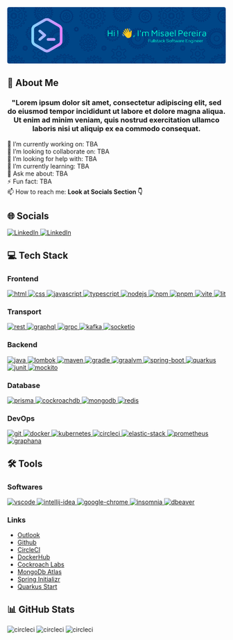 <!-- https://leviarista.github.io/github-profile-header-generator/ -->
<!-- 970 x 250 (0,70,135) (10,0,71) (0,255,210) MavenPro Redhat-->
<div align="center">
    <img src="./misaelpereiradev_github_banner.png" alt="misaelpereiradev_github_banner"/>
</div>

<h2 align="left">💫 About Me</h2>
<h3 align="center">"Lorem ipsum dolor sit amet, consectetur adipiscing elit, sed do eiusmod tempor incididunt ut labore et dolore magna aliqua. Ut enim ad minim veniam, quis nostrud exercitation ullamco laboris nisi ut aliquip ex ea commodo consequat.</h3>

<!-- https://es.piliapp.com/emoji/list/ -->
🔭 I’m currently working on: TBA <br>
👯 I’m looking to collaborate on: TBA <br>
🤝 I’m looking for help with: TBA <br>
🌱 I’m currently learning: TBA <br>
💬 Ask me about: TBA <br>
⚡ Fun fact: TBA <br>
📫 How to reach me: <b>Look at Socials Section 👇</b> <br>

<!-- https://shields.io/ -->
<h2>🌐 Socials</h2>
<p align="left">
    <a href="mailto:misael.pereira.dev@outlook.com" target="_blank" rel="noreferrer">
        <img src="https://img.shields.io/badge/Microsoft_Outlook-0078D4?style=for-the-badge&logo=microsoft-outlook&logoColor=white" alt="LinkedIn"/>
    </a>
    <a href="https://es.linkedin.com/in/misael-pereira-diaz-3895a5172" target="_blank" rel="noreferrer">
        <img src="https://img.shields.io/badge/LinkedIn-0077B5?style=for-the-badge&logo=linkedin&logoColor=white" alt="LinkedIn"/>
    </a>
</p>

<!-- https://devicon.dev/ -->
<h2 align="left">💻 Tech Stack</h2>
<p align="left">
    <h3>Frontend</h3>
    <a href="https://developer.mozilla.org/es/docs/Web/HTML" target="_blank" rel="noreferrer">
        <img src="https://cdn.jsdelivr.net/gh/devicons/devicon/icons/html5/html5-original.svg" alt="html" width="40" height="40"/>
    </a>
    <a href="https://developer.mozilla.org/es/docs/Web/CSS" target="_blank" rel="noreferrer">
        <img src="https://cdn.jsdelivr.net/gh/devicons/devicon/icons/css3/css3-original.svg" alt="css" width="40" height="40"/>
    </a>
    <a href="https://developer.mozilla.org/es/docs/Web/JavaScript" target="_blank" rel="noreferrer">
        <img src="https://cdn.jsdelivr.net/gh/devicons/devicon/icons/javascript/javascript-original.svg" alt="javascript" width="40" height="40"/>
    </a>
    <a href="https://www.typescriptlang.org/" target="_blank" rel="noreferrer">
        <img src="https://cdn.jsdelivr.net/gh/devicons/devicon/icons/typescript/typescript-original.svg" alt="typescript" width="40" height="40"/>
    </a>
    <a href="https://nodejs.org/" target="_blank" rel="noreferrer">
        <img src="https://cdn.jsdelivr.net/gh/devicons/devicon/icons/nodejs/nodejs-original.svg" alt="nodejs" width="40" height="40"/>
    </a>
    <a href="https://www.npmjs.com/" target="_blank" rel="noreferrer">
        <img src="https://cdn.jsdelivr.net/gh/devicons/devicon/icons/npm/npm-original-wordmark.svg" alt="npm" width="40" height="40"/>
    </a>
    <a href="https://pnpm.io/es/" target="_blank" rel="noreferrer">
        <img src="https://pnpm.io/es/img/pnpm-no-name-with-frame.svg" alt="pnpm" width="40" height="40"/>
    </a>
    <a href="https://vitejs.dev/" target="_blank" rel="noreferrer">
        <img src="https://vitejs.dev/logo.svg" alt="vite" width="40" height="40"/>
    </a>
    <a href="https://lit.dev/" target="_blank" rel="noreferrer">
        <img src="https://lit.dev/images/logo.svg#flame" alt="lit" width="40" height="40"/>
    </a>
    <h3>Transport</h3>
    <a href="https://developer.mozilla.org/es/docs/Glossary/REST" target="_blank" rel="noreferrer">
        <img src="https://www.svgrepo.com/show/374044/rest.svg" alt="rest" width="40" height="40"/>
    </a>
        <a href="https://graphql.org/" target="_blank" rel="noreferrer">
        <img src="https://cdn.jsdelivr.net/gh/devicons/devicon/icons/graphql/graphql-plain.svg" alt="graphql" width="40" height="40"/>
    </a>
        <a href="https://grpc.io/" target="_blank" rel="noreferrer">
        <img src="https://plugins.jetbrains.com/files/16889/400896/icon/pluginIcon.svg" alt="grpc" width="40" height="40"/>
    </a>
        <a href="https://kafka.apache.org/" target="_blank" rel="noreferrer">
        <img src="https://cdn.jsdelivr.net/gh/devicons/devicon/icons/apachekafka/apachekafka-original.svg" alt="kafka" width="40" height="40"/>
    </a>
        <a href="https://socket.io/" target="_blank" rel="noreferrer">
        <img src="https://cdn.jsdelivr.net/gh/devicons/devicon/icons/socketio/socketio-original.svg" alt="socketio" width="40" height="40"/>
    </a>
    <h3>Backend</h3>
    </a>
        <a href="https://www.java.com/" target="_blank" rel="noreferrer">
        <img src="https://cdn.jsdelivr.net/gh/devicons/devicon/icons/java/java-original.svg" alt="java" width="40" height="40"/>
    </a>    
    </a>
        <a href="https://projectlombok.org/" target="_blank" rel="noreferrer">
        <img src="https://avatars.githubusercontent.com/u/45949248?s=200&v=4" alt="lombok" width="40" height="40"/>
    </a>
    </a>
        <a href="https://maven.apache.org/" target="_blank" rel="noreferrer">
        <img src="https://cdn.icon-icons.com/icons2/2107/PNG/512/file_type_maven_icon_130397.png" alt="maven" width="40" height="40"/>
    </a>
    </a>
        <a href="https://gradle.org/" target="_blank" rel="noreferrer">
        <img src="https://cdn.jsdelivr.net/gh/devicons/devicon/icons/gradle/gradle-plain.svg" alt="gradle" width="40" height="40"/>
    </a>
    </a>
        <a href="https://www.graalvm.org/" target="_blank" rel="noreferrer">
        <img src="https://www.graalvm.org/resources/img/home/graalvm_rabbit_icon.svg" alt="graalvm" width="40" height="40"/>
    </a>  
    </a>
        <a href="https://spring.io/projects/spring-boot" target="_blank" rel="noreferrer">
        <img src="https://spring.io/img/projects/spring-boot.svg" alt="spring-boot" width="40" height="40"/>
    </a>
    </a>
        <a href="https://quarkus.io/" target="_blank" rel="noreferrer">
        <img src="https://design.jboss.org/quarkus/logo/final/SVG/quarkus_icon_rgb_reverse.svg" alt="quarkus" width="40" height="40"/>
    </a>
    </a>
        <a href="https://junit.org/junit5/" target="_blank" rel="noreferrer">
        <img src="https://junit.org/junit5/assets/img/junit5-logo.png" alt="junit" width="40" height="40"/>
    </a>
    </a>
        <a href="https://site.mockito.org/" target="_blank" rel="noreferrer">
        <img src="https://icons.veryicon.com/png/Food%20%26%20Drinks/Cocktails/Mojito.png" alt="mockito" width="40" height="40"/>
    </a>
    <h3>Database</h3>
    </a>
        <a href="https://www.prisma.io/" target="_blank" rel="noreferrer">
        <img src="https://www.svgrepo.com/show/354210/prisma.svg" alt="prisma" width="40" height="40"/>
    </a>
    </a>
        <a href="https://www.cockroachlabs.com/" target="_blank" rel="noreferrer">
        <img src="https://ww2.freelogovectors.net/wp-content/uploads/2022/03/cockroachdb_logo_freelogovectors.net_.png?lossy=1&w=2560&ssl=1" alt="cockroachdb" width="40" height="40"/>
    </a>
    </a>
        <a href="https://www.mongodb.com/" target="_blank" rel="noreferrer">
        <img src="https://cdn.jsdelivr.net/gh/devicons/devicon/icons/mongodb/mongodb-original.svg" alt="mongodb" width="40" height="40"/>
    </a>
    </a>
        <a href="https://redis.io/" target="_blank" rel="noreferrer">
        <img src="https://cdn.jsdelivr.net/gh/devicons/devicon/icons/redis/redis-original.svg" alt="redis" width="40" height="40"/>
    </a>
    <h3>DevOps</h3>
    </a>
        <a href="https://git-scm.com/" target="_blank" rel="noreferrer">
        <img src="https://cdn.jsdelivr.net/gh/devicons/devicon/icons/git/git-original.svg" alt="git" width="40" height="40"/>
    </a>
    </a>
        <a href="https://www.docker.com/" target="_blank" rel="noreferrer">
        <img src="https://cdn.jsdelivr.net/gh/devicons/devicon/icons/docker/docker-original.svg" alt="docker" width="40" height="40"/>
    </a>
    </a>
        <a href="https://kubernetes.io/" target="_blank" rel="noreferrer">
        <img src="https://cdn.jsdelivr.net/gh/devicons/devicon/icons/kubernetes/kubernetes-plain.svg" alt="kubernetes" width="40" height="40"/>
    </a>
    </a>
        <a href="https://circleci.com/" target="_blank" rel="noreferrer">
        <img src="https://cdn.jsdelivr.net/gh/devicons/devicon/icons/circleci/circleci-plain.svg" alt="circleci" width="40" height="40"/>
    </a>
    </a>
        <a href="https://www.elastic.co/es/elastic-stack" target="_blank" rel="noreferrer">
        <img src="https://www.svgrepo.com/show/349350/elastic.svg" alt="elastic-stack" width="40" height="40"/>
    </a>
    </a>
        <a href="https://prometheus.io/" target="_blank" rel="noreferrer">
        <img src="https://cdn.jsdelivr.net/gh/devicons/devicon/icons/prometheus/prometheus-original.svg" alt="prometheus" width="40" height="40"/>
    </a>
    </a>
        <a href="https://grafana.com/" target="_blank" rel="noreferrer">
        <img src="https://cdn.jsdelivr.net/gh/devicons/devicon/icons/grafana/grafana-original.svg" alt="graphana" width="40" height="40"/>
    </a>
</p>
<!-- To-do: add CDN, Ansible, Terraform, Mocha, Chai, Sinon, Playwriht, Storybook -->

<!-- https://devicon.dev/ -->
<h2 align="left">🛠️ Tools</h2>
<p align="left">
    <h3>Softwares</h3>
    </a>
        <a href="https://code.visualstudio.com/" target="_blank" rel="noreferrer">
        <img src="https://cdn.jsdelivr.net/gh/devicons/devicon/icons/vscode/vscode-original.svg" alt="vscode" width="40" height="40"/>
    </a>
    </a>
        <a href="https://www.jetbrains.com/idea/" target="_blank" rel="noreferrer">
        <img src="https://upload.wikimedia.org/wikipedia/commons/9/9c/IntelliJ_IDEA_Icon.svg" alt="intellij-idea" width="40" height="40"/>
    </a>
    </a>
        <a href="https://www.google.com/chrome/" target="_blank" rel="noreferrer">
        <img src="https://www.google.com/chrome/static/images/chrome-logo-m100.svg" alt="google-chrome" width="40" height="40"/>
    </a>
    </a>
        <a href="https://insomnia.rest/" target="_blank" rel="noreferrer">
        <img src="https://www.svgrepo.com/show/353904/insomnia.svg" alt="insomnia" width="40" height="40"/>
    </a>
    </a>
        <a href="https://dbeaver.io/" target="_blank" rel="noreferrer">
        <img src="https://raw.githubusercontent.com/wiki/dbeaver/dbeaver/images/dbeaver-head.png" alt="dbeaver" width="40" height="40"/>
    </a>
    <h3>Links</h3>
    <ul>
        <li><a href="https://outlook.live.com/" target="_blank" rel="noreferrer">Outlook</a></li>
        <li><a href="https://github.com/" target="_blank" rel="noreferrer">Github</a></li>
        <li><a href="https://circleci.com/" target="_blank" rel="noreferrer">CircleCI</a></li>
        <li><a href="https://hub.docker.com/" target="_blank" rel="noreferrer">DockerHub</a></li>
        <li><a href="https://www.cockroachlabs.com/" target="_blank" rel="noreferrer">Cockroach Labs</a></li>
        <li><a href="https://www.mongodb.com/atlas/database" target="_blank" rel="noreferrer">MongoDb Atlas</a></li>
        <li><a href="https://start.spring.io/" target="_blank" rel="noreferrer">Spring Initializr</a></li>
        <li><a href="https://code.quarkus.io/" target="_blank" rel="noreferrer">Quarkus Start</a></li>
    </ul>
</p>

<h2>📊 GitHub Stats</h2>
<p align="left">
    <img src="https://github-readme-stats.vercel.app/api?username=misaelpereiradev&theme=tokyonight&hide_border=true&include_all_commits=true&count_private=true" alt="circleci"/>
    <img src="https://github-readme-streak-stats.herokuapp.com/?user=misaelpereiradev&theme=tokyonight&hide_border=true" alt="circleci"/>
    <img src="https://github-readme-stats.vercel.app/api/top-langs/?username=misaelpereiradev&theme=tokyonight&hide_border=true&include_all_commits=true&count_private=true&layout=compact" alt="circleci"/>
</p>